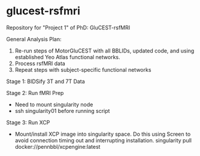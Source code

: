 # glucest-rsfmri
Repository for "Project 1" of PhD: GluCEST-rsfMRI

General Analysis Plan: 
1.  Re-run steps of MotorGluCEST with all BBLIDs, updated code, and using established Yeo Atlas functional networks. 
2.  Process rsfMRI data
3.  Repeat steps with subject-specific functional networks

Stage 1: BIDSify 3T and 7T Data 


Stage 2: Run fMRI Prep
- Need to mount singularity node
- ssh singularity01 before running script

Stage 3: Run XCP
- Mount/install XCP image into singularity space. Do this using Screen to avoid connection timing out and interrupting installation.
  singularity pull docker://pennbbl/xcpengine:latest
  

